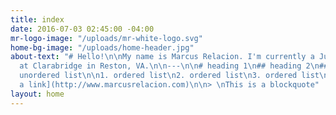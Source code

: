 ```yaml
---
title: index
date: 2016-07-03 02:45:00 -04:00
mr-logo-image: "/uploads/mr-white-logo.svg"
home-bg-image: "/uploads/home-header.jpg"
about-text: "# Hello!\n\nMy name is Marcus Relacion. I'm currently a Junior UI Designer
  at Clarabridge in Reston, VA.\n\n---\n\n# heading 1\n## heading 2\n### heading 3\n\n`code`\n\nitalics\n\n*
  unordered list\n\n1. ordered list\n2. ordered list\n3. ordered list\n\n[this is
  a link](http://www.marcusrelacion.com)\n\n> \nThis is a blockquote"
layout: home
---
```


